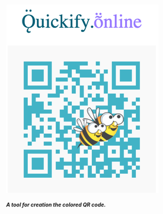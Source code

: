 ![Quickify.online logo](./src/public/images/logo_md.png)

##### A tool for creation the colored QR code.

